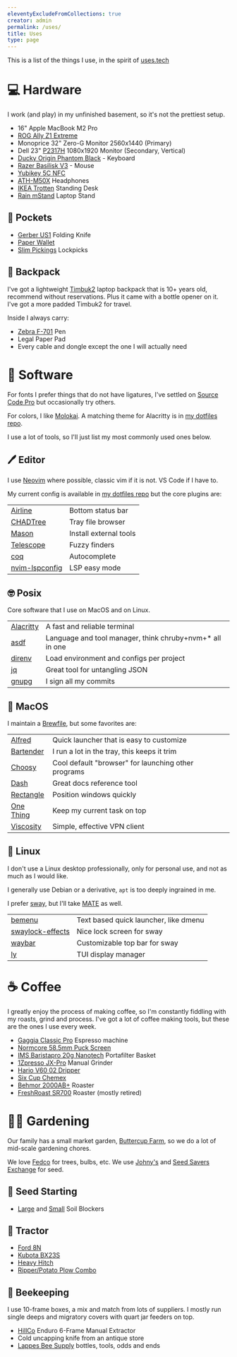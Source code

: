 ```yaml
---
eleventyExcludeFromCollections: true
creator: admin
permalink: /uses/
title: Uses
type: page
---
```


This is a list of the things I use, in the spirit of [uses.tech](https://uses.tech)

# 💻 Hardware

I work (and play) in my unfinished basement, so it's not the prettiest setup.

 - 16" Apple MacBook M2 Pro
 - [ROG Ally Z1 Extreme](https://rog.asus.com/us/gaming-handhelds/rog-ally/rog-ally-2023/)
 - Monoprice 32" Zero-G Monitor 2560x1440 (Primary)
 - Dell 23" [P2317H](https://www.dell.com/ae/business/p/dell-p2317h-monitor/pd) 1080x1920 Monitor (Secondary, Vertical)
 - [Ducky Origin Phantom Black](https://www.duckychannel.com.tw/en/Ducky-Origin-PhantomBlack) - Keyboard
 - [Razer Basilisk V3](https://www.razer.com/gaming-mice/razer-basilisk-v3) - Mouse
 - [Yubikey 5C NFC](https://www.yubico.com/product/yubikey-5-series/yubikey-5c-nfc/)
 - [ATH-M50X](https://www.audio-technica.com/en-us/ath-m50x) Headphones
 - [IKEA Trotten](https://www.ikea.com/us/en/p/trotten-desk-sit-stand-white-s79429602/) Standing Desk
 - [Rain mStand](https://www.raindesigninc.com/mstand.html) Laptop Stand

## 👖 Pockets

 - [Gerber US1](https://www.gerbergear.com/en-us/shop/knives/all-knives/us1-31-003040) Folding Knife
 - [Paper Wallet](https://paperwallet.com/)
 - [Slim Pickings](https://covertinstruments.com/products/slim-pickings) Lockpicks

## 🎒 Backpack

I've got a lightweight [Timbuk2](https://www.timbuk2.com/) laptop backpack that is 10+ years old, recommend without reservations.
Plus it came with a bottle opener on it.  I've got a more padded Timbuk2 for travel.

Inside I always carry:

 - [Zebra F-701](https://www.zebrapen.com/pages/f-701-all-metal-retractable-ballpoint) Pen
 - Legal Paper Pad
 - Every cable and dongle except the one I will actually need

# 💾 Software

For fonts I prefer things that do not have ligatures, I've settled on [Source Code Pro](https://github.com/adobe-fonts/source-code-pro) but occasionally try others.

For colors, I like [Molokai](https://github.com/tomasr/molokai). A matching theme for Alacritty is in [my dotfiles repo](https://github.com/jmhobbs/dotfiles/blob/main/config.mergedir/alacritty/alacritty.yml).

I use a lot of tools, so I'll just list my most commonly used ones below.

## 🖊️ Editor

I use [Neovim](https://neovim.io/) where possible, classic vim if it is not. VS Code if I have to.

My current config is available in [my dotfiles repo](https://github.com/jmhobbs/dotfiles/tree/main/config.mergedir/nvim) but the core plugins are:

|  |  |
|--|--|
|[Airline](https://github.com/vim-airline/vim-airline)|Bottom status bar|
|[CHADTree](https://github.com/ms-jpq/chadtree)|Tray file browser|
|[Mason](https://github.com/williamboman/mason.nvim)|Install external tools|
|[Telescope](https://github.com/nvim-telescope/telescope.nvim)|Fuzzy finders|
|[coq](https://github.com/ms-jpq/coq_nvim)|Autocomplete|
|[nvim-lspconfig](https://github.com/neovim/nvim-lspconfig)|LSP easy mode|

## 🤓 Posix

Core software that I use on MacOS and on Linux.

|  |  |
|--|--|
|[Alacritty](https://alacritty.org/)|A fast and reliable terminal|
|[asdf](https://asdf-vm.com/)|Language and tool manager, think chruby+nvm+* all in one|
|[direnv](https://direnv.net/)|Load environment and configs per project|
|[jq](https://jqlang.github.io/jq/)|Great tool for untangling JSON|
|[gnupg](https://gnupg.org/)|I sign all my commits|

## 🍎 MacOS

I maintain a [Brewfile](https://github.com/jmhobbs/dotfiles/blob/main/Brewfile), but some favorites are:

|  |  |
|--|--|
|[Alfred](https://www.alfredapp.com/)|Quick launcher that is easy to customize|
|[Bartender](https://www.macbartender.com/)|I run a lot in the tray, this keeps it trim|
|[Choosy](https://choosy.app/)|Cool default "browser" for launching other programs|
|[Dash](https://kapeli.com/dash)|Great docs reference tool|
|[Rectangle](https://rectangleapp.com/)|Position windows quickly|
|[One Thing](https://sindresorhus.com/one-thing)|Keep my current task on top|
|[Viscosity](https://www.sparklabs.com/viscosity/)|Simple, effective VPN client|

## 🐧 Linux

I don't use a Linux desktop professionally, only for personal use, and not as much as I would like.

I generally use Debian or a derivative, `apt` is too deeply ingrained in me.

I prefer [sway](https://swaywm.org/), but I'll take [MATE](https://mate-desktop.org/) as well.

|  |  |
|--|--|
|[bemenu](https://github.com/Cloudef/bemenu)|Text based quick launcher, like dmenu|
|[swaylock-effects](https://github.com/jirutka/swaylock-effects)|Nice lock screen for sway|
|[waybar](https://github.com/Alexays/Waybar)|Customizable top bar for sway|
|[ly](https://github.com/fairyglade/ly)|TUI display manager|

# ☕ Coffee

I greatly enjoy the process of making coffee, so I'm constantly fiddling with my roasts, grind and process.  I've got a lot of coffee making tools, but these are the ones I use every week.

 - [Gaggia Classic Pro](https://www.gaggia-na.com/products/gaggia-classic-pro) Espresso machine
 - [Normcore 58.5mm Puck Screen](https://www.normcorewares.com/products/normcore-lower-shower-screen-puck-screen-contact-screen-stainless-steel)
 - [IMS Baristapro 20g Nanotech](https://www.wholelattelove.com/products/baristapro-20g-nanotech-precision-portafilter-basket) Portafilter Basket
 - [1Zpresso JX-Pro](https://1zpresso.coffee/product/jxpro/) Manual Grinder
 - [Hario V60 02 Dripper](https://www.hario-usa.com/products/v60-plastic-coffee-dripper-02?variant=32782967210117)
 - [Six Cup Chemex](https://www.chemexcoffeemaker.com/six-cup-classic-series-coffeemaker.html)
 - [Behmor 2000AB+](https://behmor.com/behmor-2000ab-plus/) Roaster
 - [FreshRoast SR700](https://www.roastmasters.com/sr700.html) Roaster (mostly retired)

# 👨‍🌾 Gardening

Our family has a small market garden, [Buttercup Farm](https://buttercupfarmomaha.com/), so we do a lot of mid-scale gardening chores.

We love [Fedco](https://fedcoseeds.com/trees/) for trees, bulbs, etc. We use [Johny's](https://www.johnnyseeds.com/) and [Seed Savers Exchange](https://seedsavers.org/) for seed.

## 🌱 Seed Starting

 - [Large](https://www.johnnyseeds.com/tools-supplies/seed-starting-supplies/soil-blocking/hand-held-4-soil-blocker-7862.html) and [Small](https://www.johnnyseeds.com/tools-supplies/seed-starting-supplies/soil-blocking/hand-held-20-soil-blocker-9528.html) Soil Blockers

## 🚜 Tractor

 - [Ford 8N](https://www.tractordata.com/farm-tractors/000/2/2/223-ford-8n.html)
 - [Kubota BX23S](https://www.kubotausa.com/products/tractors/sub-compact/bx23s-new)
 - [Heavy Hitch](https://heavyhitch.com/product/category-1-receiver-hitch-and-suitcase-weight-bracket-for-3-point-hitch/?attribute_pa_color=orange)
 - [Ripper/Potato Plow Combo](https://heavyhitch.com/product/ripper-sub-soiler-potato-plow-middle-buster/?attribute_shank=Combo+Shank&attribute_pa_color=orange)

## 🐝 Beekeeping

I use 10-frame boxes, a mix and match from lots of suppliers.  I mostly run single deeps and migratory covers with quart jar feeders on top.

 - [HillCo](https://www.hillco.buzz/) Enduro 6-Frame Manual Extractor
 - Cold uncapping knife from an antique store
 - [Lappes Bee Supply](https://www.lappesbeesupply.com/) bottles, tools, odds and ends

